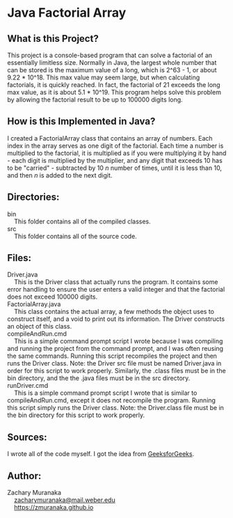 # Java Factorial Array

## What is this Project?

This project is a console-based program that can solve a factorial of an essentially limitless size. Normally in Java, the largest whole number that can be stored is the maximum value of a long, which is 2^63 - 1, or about 9.22 * 10^18. This max value may seem large, but when calculating factorials, it is quickly reached. In fact, the factorial of 21 exceeds the long max value, as it is about 5.1 * 10^19. This program helps solve this problem by allowing the factorial result to be up to 100000 digits long.

## How is this Implemented in Java?

I created a FactorialArray class that contains an array of numbers. Each index in the array serves as one digit of the factorial. Each time a number is multiplied to the factorial, it is multiplied as if you were multiplying it by hand - each digit is multiplied by the multiplier, and any digit that exceeds 10 has to be "carried" - subtracted by 10 *n* number of times, until it is less than 10, and then *n* is added to the next digit.

## Directories:

bin  
&nbsp;&nbsp;&nbsp;&nbsp;This folder contains all of the compiled classes.    
src  
&nbsp;&nbsp;&nbsp;&nbsp;This folder contains all of the source code.

## Files:

Driver.java  
&nbsp;&nbsp;&nbsp;&nbsp;This is the Driver class that actually runs the program. It contains some error handling to ensure the user enters a valid integer and that the factorial does not exceed 100000 digits.  
FactorialArray.java  
&nbsp;&nbsp;&nbsp;&nbsp;This class contains the actual array, a few methods the object uses to construct itself, and a void to print out its information. The Driver constructs an object of this class.    
compileAndRun.cmd  
&nbsp;&nbsp;&nbsp;&nbsp;This is a simple command prompt script I wrote because I was compiling and running the project from the command prompt, and I was often reusing the same commands. Running this script recompiles the project and then runs the Driver class. Note: the Driver src file must be named Driver.java in order for this script to work properly. Similarly, the .class files must be in the bin directory, and the the .java files must be in the src directory.  
runDriver.cmd  
&nbsp;&nbsp;&nbsp;&nbsp;This is a simple command prompt script I wrote that is similar to compileAndRun.cmd, except it does not recompile the program. Running this script simply runs the Driver class. Note: the Driver.class file must be in the bin directory for this script to work properly.

## Sources:

I wrote all of the code myself. I got the idea from [GeeksforGeeks](https://www.geeksforgeeks.org/factorial-of-an-array-of-integers/).

## Author:

Zachary Muranaka  
&nbsp;&nbsp;&nbsp;&nbsp;zacharymuranaka@mail.weber.edu  
&nbsp;&nbsp;&nbsp;&nbsp;https://zmuranaka.github.io
